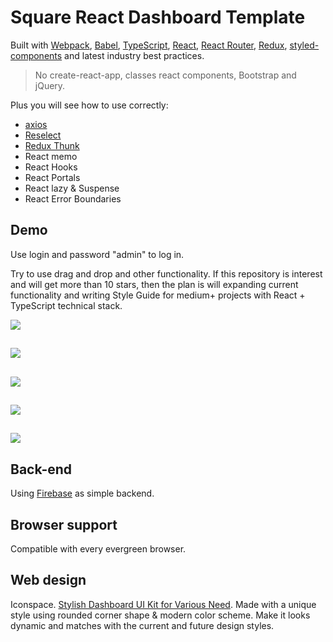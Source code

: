 # Square React Dashboard Template

Built with [Webpack](https://webpack.js.org/), [Babel](https://babeljs.io/), [TypeScript](https://www.typescriptlang.org/), [React](https://reactjs.org/), [React Router](https://reacttraining.com/react-router/web/guides/quick-start), [Redux](https://redux.js.org/), [styled-components](https://www.styled-components.com/) and latest industry best practices.

> No create-react-app, classes react components, Bootstrap and jQuery.

Plus you will see how to use correctly:

- [axios](https://github.com/axios/axios)
- [Reselect](https://github.com/reduxjs/reselect)
- [Redux Thunk](https://github.com/reduxjs/redux-thunk)
- React memo
- React Hooks
- React Portals
- React lazy & Suspense
- React Error Boundaries

## Demo

Use login and password "admin" to log in.

Try to use drag and drop and other functionality. If this repository is interest and will get more than 10 stars, then the plan is will expanding current functionality and writing Style Guide for medium+ projects with React + TypeScript technical stack.

<img src="https://raw.githubusercontent.com/heysafronov/square-react-dashboard/master/src/assets/images/github/1.png?token=AH7OSB5PYK3KP7EJQ5UZIWS57NC7C">

##

<img src="https://raw.githubusercontent.com/heysafronov/square-react-dashboard/master/src/assets/images/github/2.png?token=AH7OSB5IMVKZRKF4IGWPYGC57NE6W">

##

<img src="https://raw.githubusercontent.com/heysafronov/square-react-dashboard/master/src/assets/images/github/3.png?token=AH7OSB62OXLUV4MUGGZNIES57NFBM">

##

<img src="https://raw.githubusercontent.com/heysafronov/square-react-dashboard/master/src/assets/images/github/4.png?token=AH7OSBY673H43LTKHI6BCC257NFHS">

##

<img src="https://raw.githubusercontent.com/heysafronov/square-react-dashboard/master/src/assets/images/github/5.png">

## Back-end

Using [Firebase](https://firebase.google.com/) as simple backend.

## Browser support

Compatible with every evergreen browser.

## Web design

Iconspace. [Stylish Dashboard UI Kit for Various Need](https://iconspace.co/product/square-dashboard-ui-kit/). Made with a unique style using rounded corner shape & modern color scheme. Make it looks dynamic and matches with the current and future design styles.
